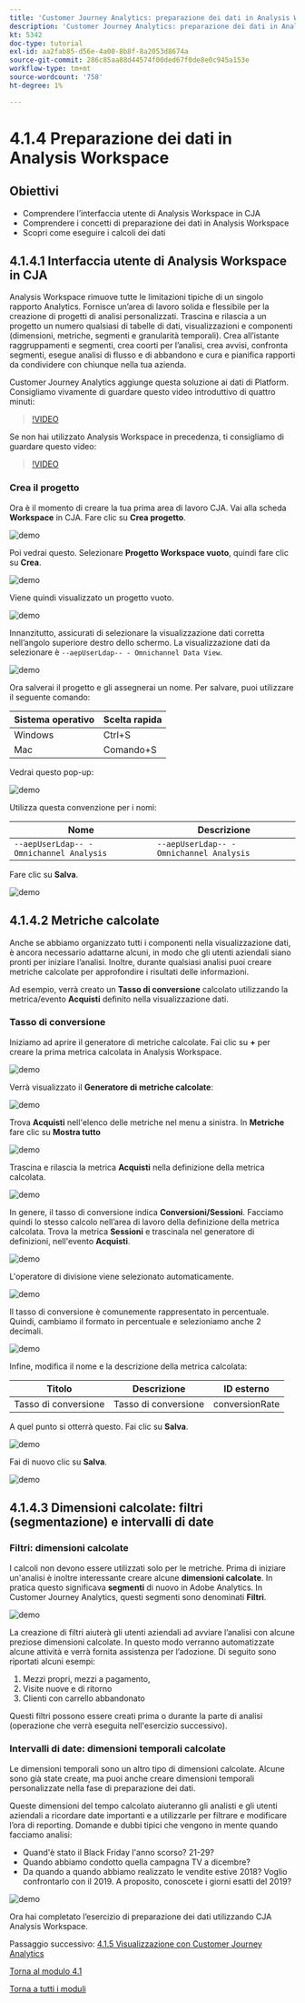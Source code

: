 ```yaml
---
title: 'Customer Journey Analytics: preparazione dei dati in Analysis Workspace'
description: 'Customer Journey Analytics: preparazione dei dati in Analysis Workspace'
kt: 5342
doc-type: tutorial
exl-id: aa2fab85-d56e-4a00-8b8f-8a2053d8674a
source-git-commit: 286c85aa88d44574f00ded67f0de8e0c945a153e
workflow-type: tm+mt
source-wordcount: '758'
ht-degree: 1%

---
```


# 4.1.4 Preparazione dei dati in Analysis Workspace

## Obiettivi

- Comprendere l’interfaccia utente di Analysis Workspace in CJA
- Comprendere i concetti di preparazione dei dati in Analysis Workspace
- Scopri come eseguire i calcoli dei dati

## 4.1.4.1 Interfaccia utente di Analysis Workspace in CJA

Analysis Workspace rimuove tutte le limitazioni tipiche di un singolo rapporto Analytics. Fornisce un’area di lavoro solida e flessibile per la creazione di progetti di analisi personalizzati. Trascina e rilascia a un progetto un numero qualsiasi di tabelle di dati, visualizzazioni e componenti (dimensioni, metriche, segmenti e granularità temporali). Crea all’istante raggruppamenti e segmenti, crea coorti per l’analisi, crea avvisi, confronta segmenti, esegue analisi di flusso e di abbandono e cura e pianifica rapporti da condividere con chiunque nella tua azienda.

Customer Journey Analytics aggiunge questa soluzione ai dati di Platform. Consigliamo vivamente di guardare questo video introduttivo di quattro minuti:

>[!VIDEO](https://video.tv.adobe.com/v/35109?quality=12&learn=on&enablevpops)

Se non hai utilizzato Analysis Workspace in precedenza, ti consigliamo di guardare questo video:

>[!VIDEO](https://video.tv.adobe.com/v/26266?quality=12&learn=on&enablevpops)

### Crea il progetto

Ora è il momento di creare la tua prima area di lavoro CJA. Vai alla scheda **Workspace** in CJA.
Fare clic su **Crea progetto**.

![demo](./images/prmenu.png)

Poi vedrai questo. Selezionare **Progetto Workspace vuoto**, quindi fare clic su **Crea**.

![demo](./images/prmenu1.png)

Viene quindi visualizzato un progetto vuoto.

![demo](./images/premptyprojects.png)

Innanzitutto, assicurati di selezionare la visualizzazione dati corretta nell’angolo superiore destro dello schermo. La visualizzazione dati da selezionare è `--aepUserLdap-- - Omnichannel Data View`.

![demo](./images/prdv.png)

Ora salverai il progetto e gli assegnerai un nome. Per salvare, puoi utilizzare il seguente comando:

| Sistema operativo | Scelta rapida |
| ----------------- |-------------| 
| Windows | Ctrl+S |
| Mac | Comando+S |

Vedrai questo pop-up:

![demo](./images/prsave.png)

Utilizza questa convenzione per i nomi:

| Nome | Descrizione |
| ----------------- |-------------| 
| `--aepUserLdap-- - Omnichannel Analysis` | `--aepUserLdap-- - Omnichannel Analysis` |

Fare clic su **Salva**.

![demo](./images/prsave2.png)

## 4.1.4.2 Metriche calcolate

Anche se abbiamo organizzato tutti i componenti nella visualizzazione dati, è ancora necessario adattarne alcuni, in modo che gli utenti aziendali siano pronti per iniziare l’analisi. Inoltre, durante qualsiasi analisi puoi creare metriche calcolate per approfondire i risultati delle informazioni.

Ad esempio, verrà creato un **Tasso di conversione** calcolato utilizzando la metrica/evento **Acquisti** definito nella visualizzazione dati.

### Tasso di conversione

Iniziamo ad aprire il generatore di metriche calcolate. Fai clic su **+** per creare la prima metrica calcolata in Analysis Workspace.

![demo](./images/pradd.png)

Verrà visualizzato il **Generatore di metriche calcolate**:

![demo](./images/prbuilder.png)

Trova **Acquisti** nell&#39;elenco delle metriche nel menu a sinistra. In **Metriche** fare clic su **Mostra tutto**

![demo](./images/calcbuildercr1.png)

Trascina e rilascia la metrica **Acquisti** nella definizione della metrica calcolata.

![demo](./images/calcbuildercr2.png)

In genere, il tasso di conversione indica **Conversioni/Sessioni**. Facciamo quindi lo stesso calcolo nell’area di lavoro della definizione della metrica calcolata. Trova la metrica **Sessioni** e trascinala nel generatore di definizioni, nell&#39;evento **Acquisti**.

![demo](./images/calcbuildercr3.png)

L&#39;operatore di divisione viene selezionato automaticamente.

![demo](./images/calcbuildercr4.png)

Il tasso di conversione è comunemente rappresentato in percentuale. Quindi, cambiamo il formato in percentuale e selezioniamo anche 2 decimali.

![demo](./images/calcbuildercr5.png)

Infine, modifica il nome e la descrizione della metrica calcolata:

| Titolo | Descrizione | ID esterno |
| ----------------- |-------------| -------------| 
| Tasso di conversione | Tasso di conversione | conversionRate |

A quel punto si otterrà questo. Fai clic su **Salva**.

![demo](./images/calcbuildercr6.png)

Fai di nuovo clic su **Salva**.

![demo](./images/calcbuildercr6a.png)

## 4.1.4.3 Dimensioni calcolate: filtri (segmentazione) e intervalli di date

### Filtri: dimensioni calcolate

I calcoli non devono essere utilizzati solo per le metriche. Prima di iniziare un&#39;analisi è inoltre interessante creare alcune **dimensioni calcolate**. In pratica questo significava **segmenti** di nuovo in Adobe Analytics. In Customer Journey Analytics, questi segmenti sono denominati **Filtri**.

![demo](./images/prfilters.png)

La creazione di filtri aiuterà gli utenti aziendali ad avviare l’analisi con alcune preziose dimensioni calcolate. In questo modo verranno automatizzate alcune attività e verrà fornita assistenza per l’adozione. Di seguito sono riportati alcuni esempi:

1. Mezzi propri, mezzi a pagamento,
2. Visite nuove e di ritorno
3. Clienti con carrello abbandonato

Questi filtri possono essere creati prima o durante la parte di analisi (operazione che verrà eseguita nell&#39;esercizio successivo).

### Intervalli di date: dimensioni temporali calcolate

Le dimensioni temporali sono un altro tipo di dimensioni calcolate. Alcune sono già state create, ma puoi anche creare dimensioni temporali personalizzate nella fase di preparazione dei dati.

Queste dimensioni del tempo calcolato aiuteranno gli analisti e gli utenti aziendali a ricordare date importanti e a utilizzarle per filtrare e modificare l’ora di reporting. Domande e dubbi tipici che vengono in mente quando facciamo analisi:

- Quand&#39;è stato il Black Friday l&#39;anno scorso? 21-29?
- Quando abbiamo condotto quella campagna TV a dicembre?
- Da quando a quando abbiamo realizzato le vendite estive 2018? Voglio confrontarlo con il 2019. A proposito, conoscete i giorni esatti del 2019?

![demo](./images/timedimensions.png)

Ora hai completato l’esercizio di preparazione dei dati utilizzando CJA Analysis Workspace.

Passaggio successivo: [4.1.5 Visualizzazione con Customer Journey Analytics](./ex5.md)

[Torna al modulo 4.1](./customer-journey-analytics-build-a-dashboard.md)

[Torna a tutti i moduli](./../../../overview.md)
